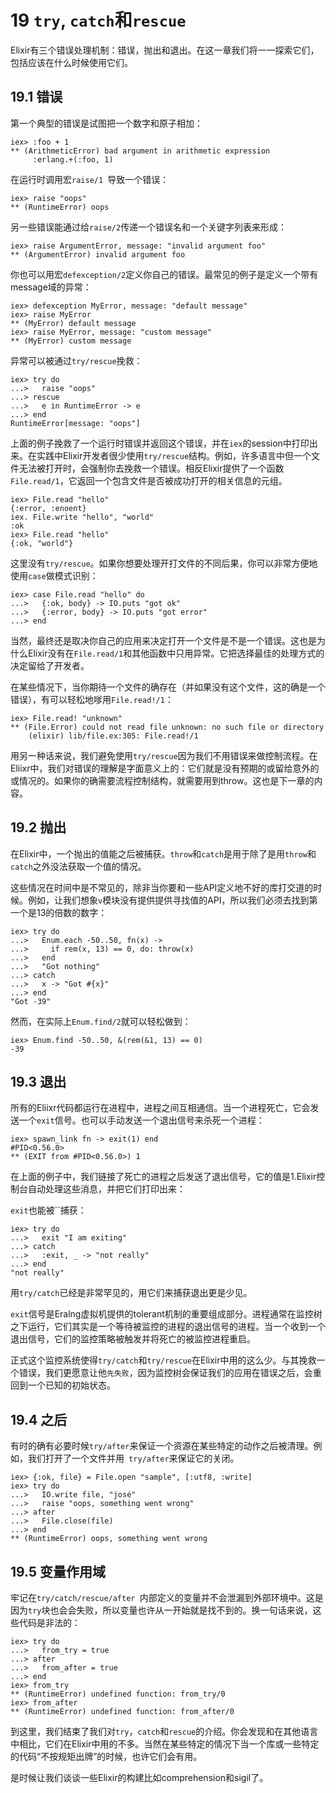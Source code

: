 # 19 `try`, `catch`和`rescue`

Elixir有三个错误处理机制：错误，抛出和退出。在这一章我们将一一探索它们，包括应该在什么时候使用它们。

## 19.1 错误

第一个典型的错误是试图把一个数字和原子相加：

```
iex> :foo + 1
** (ArithmeticError) bad argument in arithmetic expression
     :erlang.+(:foo, 1)
```

在运行时调用宏`raise/1 `导致一个错误：

```
iex> raise "oops"
** (RuntimeError) oops
```

另一些错误能通过给`raise/2`传递一个错误名和一个关键字列表来形成：

```
iex> raise ArgumentError, message: "invalid argument foo"
** (ArgumentError) invalid argument foo
```

你也可以用宏`defexception/2`定义你自己的错误。最常见的例子是定义一个带有message域的异常：

```
iex> defexception MyError, message: "default message"
iex> raise MyError
** (MyError) default message
iex> raise MyError, message: "custom message"
** (MyError) custom message
```

异常可以被通过`try/rescue`挽救：

```
iex> try do
...>   raise "oops"
...> rescue
...>   e in RuntimeError -> e
...> end
RuntimeError[message: "oops"]
```

上面的例子挽救了一个运行时错误并返回这个错误，并在`iex`的session中打印出来。在实践中Elixir开发者很少使用`try/rescue`结构。例如，许多语言中但一个文件无法被打开时，会强制你去挽救一个错误。相反Elixir提供了一个函数`File.read/1`，它返回一个包含文件是否被成功打开的相关信息的元组。

```
iex> File.read "hello"
{:error, :enoent}
iex. File.write "hello", "world"
:ok
iex> File.read "hello"
{:ok, "world"}
```

这里没有`try/rescue`。如果你想要处理开打文件的不同后果，你可以非常方便地使用`case`做模式识别：

```
iex> case File.read "hello" do
...>   {:ok, body} -> IO.puts "got ok"
...>   {:error, body} -> IO.puts "got error"
...> end
```

当然，最终还是取决你自己的应用来决定打开一个文件是不是一个错误。这也是为什么Elixir没有在`File.read/1`和其他函数中只用异常。它把选择最佳的处理方式的决定留给了开发者。

在某些情况下，当你期待一个文件的确存在（并如果没有这个文件，这的确是一个错误），有可以轻松地嗲用`File.read!/1`：

```
iex> File.read! "unknown"
** (File.Error) could not read file unknown: no such file or directory
    (elixir) lib/file.ex:305: File.read!/1
```

用另一种话来说，我们避免使用`try/rescue`因为我们不用错误来做控制流程。在Eliixr中，我们对错误的理解是字面意义上的：它们就是没有预期的或留给意外的或情况的。如果你的确需要流程控制结构，就需要用到throw。这也是下一章的内容。

## 19.2 抛出

在Elixir中，一个抛出的值能之后被捕获。`throw`和`catch`是用于除了是用`throw`和`catch`之外没法获取一个值的情况。

这些情况在时间中是不常见的，除非当你要和一些API定义地不好的库打交道的时候。例如，让我们想象`v`模块没有提供提供寻找值的API，所以我们必须去找到第一个是13的倍数的数字：

```
iex> try do
...>   Enum.each -50..50, fn(x) ->
...>     if rem(x, 13) == 0, do: throw(x)
...>   end
...>   "Got nothing"
...> catch
...>   x -> "Got #{x}"
...> end
"Got -39"
```

然而，在实际上`Enum.find/2`就可以轻松做到：

```
iex> Enum.find -50..50, &(rem(&1, 13) == 0)
-39
```

## 19.3 退出

所有的Eliixr代码都运行在进程中，进程之间互相通信。当一个进程死亡，它会发送一个`exit`信号。也可以手动发送一个退出信号来杀死一个进程：

```
iex> spawn_link fn -> exit(1) end
#PID<0.56.0>
** (EXIT from #PID<0.56.0>) 1
```

在上面的例子中，我们链接了死亡的进程之后发送了退出信号，它的值是1.Elixir控制台自动处理这些消息，并把它们打印出来：

`exit`也能被``捕获：

```
iex> try do
...>   exit "I am exiting"
...> catch
...>   :exit, _ -> "not really"
...> end
"not really"
```

用`try/catch`已经是非常罕见的，用它们来捕获退出更是少见。

`exit`信号是Eralng虚拟机提供的tolerant机制的重要组成部分。进程通常在监控树之下运行，它们其实是一个等待被监控的进程的退出信号的进程。当一个收到一个退出信号，它们的监控策略被触发并将死亡的被监控进程重启。

正式这个监控系统使得`try/catch`和`try/rescue`在Elixir中用的这么少。与其挽救一个错误，我们更愿意让他`先失败`，因为监控树会保证我们的应用在错误之后，会重回到一个已知的初始状态。

## 19.4 之后

有时的确有必要时候`try/after`来保证一个资源在某些特定的动作之后被清理。例如，我们打开了一个文件并用` try/after`来保证它的关闭。

```
iex> {:ok, file} = File.open "sample", [:utf8, :write]
iex> try do
...>   IO.write file, "josé"
...>   raise "oops, something went wrong"
...> after
...>   File.close(file)
...> end
** (RuntimeError) oops, something went wrong
```

## 19.5 变量作用域

牢记在`try/catch/rescue/after `内部定义的变量并不会泄漏到外部环境中。这是因为`try`块也会会失败，所以变量也许从一开始就是找不到的。换一句话来说，这些代码是非法的：

```
iex> try do
...>   from_try = true
...> after
...>   from_after = true
...> end
iex> from_try
** (RuntimeError) undefined function: from_try/0
iex> from_after
** (RuntimeError) undefined function: from_after/0
```

到这里，我们结束了我们对`try`，`catch`和`rescue`的介绍。你会发现和在其他语言中相比，它们在Elixir中用的不多。当然在某些特定的情况下当一个库或一些特定的代码“不按规矩出牌”的时候，也许它们会有用。

是时候让我们谈谈一些Elixir的构建比如comprehension和sigil了。
